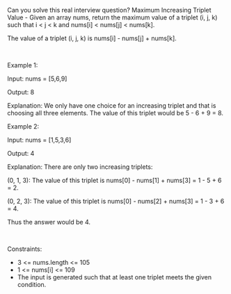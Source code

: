 Can you solve this real interview question? Maximum Increasing Triplet Value - Given an array nums, return the maximum value of a triplet (i, j, k) such that i < j < k and nums[i] < nums[j] < nums[k].

The value of a triplet (i, j, k) is nums[i] - nums[j] + nums[k].



 

Example 1:

Input: nums = [5,6,9]

Output: 8

Explanation: We only have one choice for an increasing triplet and that is choosing all three elements. The value of this triplet would be 5 - 6 + 9 = 8.

Example 2:

Input: nums = [1,5,3,6]

Output: 4

Explanation: There are only two increasing triplets:

(0, 1, 3): The value of this triplet is nums[0] - nums[1] + nums[3] = 1 - 5 + 6 = 2.

(0, 2, 3): The value of this triplet is nums[0] - nums[2] + nums[3] = 1 - 3 + 6 = 4.

Thus the answer would be 4.

 

Constraints:

 * 3 <= nums.length <= 105
 * 1 <= nums[i] <= 109
 * The input is generated such that at least one triplet meets the given condition.